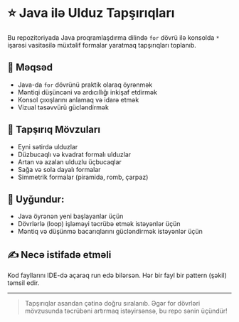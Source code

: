 # ⭐ Java ilə Ulduz Tapşırıqları

Bu repozitoriyada Java proqramlaşdırma dilində `for` dövrü ilə konsolda `*` işarəsi vasitəsilə müxtəlif formalar yaratmaq tapşırıqları toplanıb.

## 🎯 Məqsəd

- Java-da `for` dövrünü praktik olaraq öyrənmək
- Məntiqi düşüncəni və ardıcıllığı inkişaf etdirmək
- Konsol çıxışlarını anlamaq və idarə etmək
- Vizual təsəvvürü gücləndirmək

## 📌 Tapşırıq Mövzuları

- Eyni sətirdə ulduzlar
- Düzbucaqlı və kvadrat formalı ulduzlar
- Artan və azalan ulduzlu üçbucaqlar
- Sağa və sola dayalı formalar
- Simmetrik formalar (piramida, romb, çarpaz)

## 🧠 Uyğundur:

- Java öyrənən yeni başlayanlar üçün
- Dövrlərlə (loop) işləməyi təcrübə etmək istəyənlər üçün
- Məntiq və düşünmə bacarıqlarını gücləndirmək istəyənlər üçün

## ✍️ Necə istifadə etməli

Kod fayllarını IDE-də açaraq run edə bilərsən. Hər bir fayl bir pattern (şəkil) təmsil edir.

---

> Tapşırıqlar asandan çətinə doğru sıralanıb. Əgər for dövrləri mövzusunda təcrübəni artırmaq istəyirsənsə, bu repo sənin üçündür!
